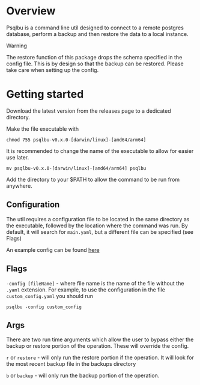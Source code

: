 # Overview

Psqlbu is a command line util designed to connect to a remote postgres database, perform a backup and then restore the data to a local instance. 

> [!WARNING]  
> The restore function of this package drops the schema specified in the config file. This is by design so that the backup can be restored. Please take care when setting up the config.

# Getting started
Download the latest version from the releases page to a dedicated directory. 

Make the file executable with 
```
chmod 755 psqlbu-v0.x.0-[darwin/linux]-[amd64/arm64]
```

It is recommended to change the name of the executable to allow for easier use later. 
```
mv psqlbu-v0.x.0-[darwin/linux]-[amd64/arm64] psqlbu
```

Add the directory to your $PATH to allow the command to be run from anywhere.

## Configuration
The util requires a configuration file to be located in the same directory as the executable, followed by the location where the command was run. By default, it will search for `main.yaml`, but a different file can be specified (see Flags)

An example config can be found [here](https://github.com/anytimesoon/psql-remote-backup-restore/blob/main/example/main_example.yaml)

## Flags

`-config [fileName]` - where file name is the name of the file without the `.yaml` extension. For example, to use the configuration in the file `custom_config.yaml` you should run 
```
psqlbu -config custom_config
```

## Args
There are two run time arguments which allow the user to bypass either the backup or restore portion of the operation. These will override the config.

`r` or `restore` - will only run the restore portion if the operation. It will look for the most recent backup file in the backups directory

`b` or `backup` - will only run the backup portion of the operation.
